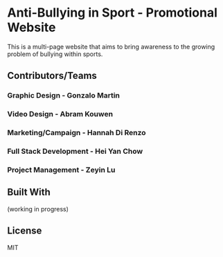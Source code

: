 # Anti-Bullying in Sport - Promotional Website
This is a multi-page website that aims to bring awareness to the growing problem of bullying within sports.

## Contributors/Teams
### Graphic Design - Gonzalo Martin
### Video Design - Abram Kouwen
### Marketing/Campaign - Hannah Di Renzo
### Full Stack Development - Hei Yan Chow
### Project Management - Zeyin Lu

## Built With
   (working in progress)

## License
MIT

